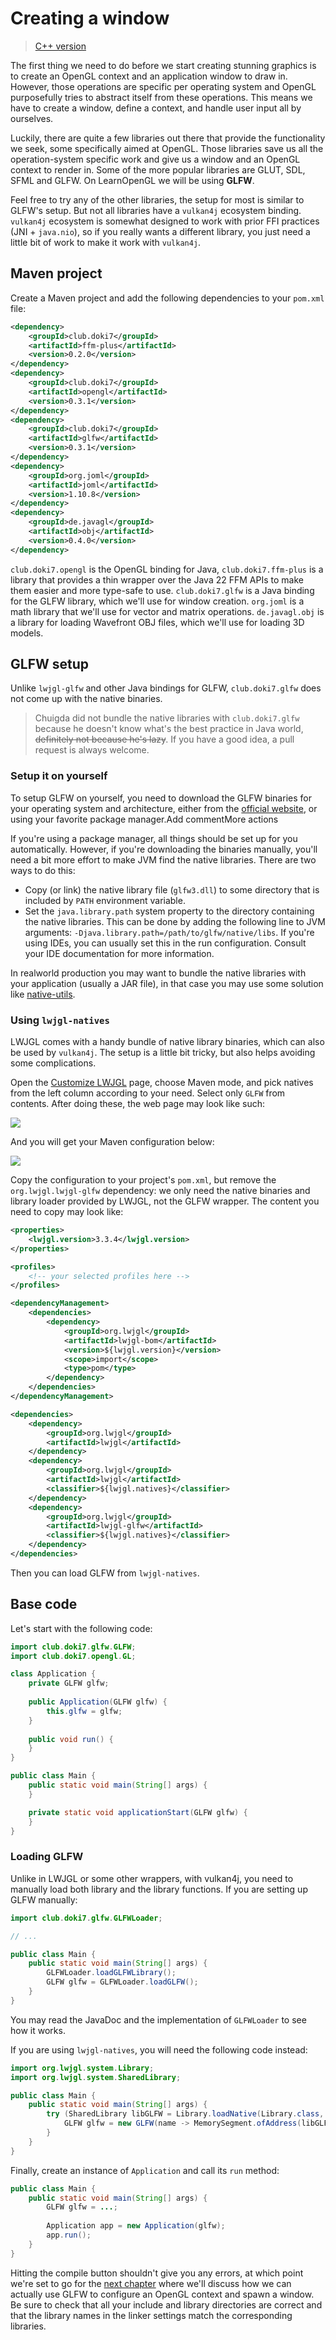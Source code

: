 # Creating a window

> [C++ version](https://learnopengl.com/Getting-started/Creating-a-window)

The first thing we need to do before we start creating stunning graphics is to create an OpenGL context and an application window to draw in. However, those operations are specific per operating system and OpenGL purposefully tries to abstract itself from these operations. This means we have to create a window, define a context, and handle user input all by ourselves. 

Luckily, there are quite a few libraries out there that provide the functionality we seek, some specifically aimed at OpenGL. Those libraries save us all the operation-system specific work and give us a window and an OpenGL context to render in. Some of the more popular libraries are GLUT, SDL, SFML and GLFW. On LearnOpenGL we will be using **GLFW**.

Feel free to try any of the other libraries, the setup for most is similar to GLFW's setup. But not all libraries have a `vulkan4j` ecosystem binding. `vulkan4j` ecosystem is somewhat designed to work with prior FFI practices (JNI + `java.nio`), so if you really wants a different library, you just need a little bit of work to make it work with `vulkan4j`.

## Maven project

Create a Maven project and add the following dependencies to your `pom.xml` file:

```xml
<dependency>
    <groupId>club.doki7</groupId>
    <artifactId>ffm-plus</artifactId>
    <version>0.2.0</version>
</dependency>
<dependency>
    <groupId>club.doki7</groupId>
    <artifactId>opengl</artifactId>
    <version>0.3.1</version>
</dependency>
<dependency>
    <groupId>club.doki7</groupId>
    <artifactId>glfw</artifactId>
    <version>0.3.1</version>
</dependency>
<dependency>
    <groupId>org.joml</groupId>
    <artifactId>joml</artifactId>
    <version>1.10.8</version>
</dependency>
<dependency>
    <groupId>de.javagl</groupId>
    <artifactId>obj</artifactId>
    <version>0.4.0</version>
</dependency>
```

`club.doki7.opengl` is the OpenGL binding for Java, `club.doki7.ffm-plus` is a library that provides a thin wrapper over the Java 22 FFM APIs to make them easier and more type-safe to use. `club.doki7.glfw` is a Java binding for the GLFW library, which we'll use for window creation. `org.joml` is a math library that we'll use for vector and matrix operations. `de.javagl.obj` is a library for loading Wavefront OBJ files, which we'll use for loading 3D models.

## GLFW setup

Unlike `lwjgl-glfw` and other Java bindings for GLFW, `club.doki7.glfw` does not come up with the native binaries.

> Chuigda did not bundle the native libraries with `club.doki7.glfw` because he doesn't know what's the best practice in Java world, <del>definitely not because he's lazy</del>. If you have a good idea, a pull request is always welcome.

### Setup it on yourself

To setup GLFW on yourself, you need to download the GLFW binaries for your operating system and architecture, either from the [official website](https://www.glfw.org/download.html), or using your favorite package manager.Add commentMore actions

If you're using a package manager, all things should be set up for you automatically. However, if you're downloading the binaries manually, you'll need a bit more effort to make JVM find the native libraries. There are two ways to do this:

- Copy (or link) the native library file (`glfw3.dll`) to some directory that is included by `PATH` environment variable.
- Set the `java.library.path` system property to the directory containing the native libraries. This can be done by adding the following line to JVM arguments: `-Djava.library.path=/path/to/glfw/native/libs`. If you're using IDEs, you can usually set this in the run configuration. Consult your IDE documentation for more information.

In realworld production you may want to bundle the native libraries with your application (usually a JAR file), in that case you may use some solution like [native-utils](https://github.com/adamheinrich/native-utils).

### Using `lwjgl-natives`

LWJGL comes with a handy bundle of native library binaries, which can also be used by `vulkan4j`. The setup is a little bit tricky, but also helps avoiding some complications.

Open the [Customize LWJGL](https://www.lwjgl.org/customize) page, choose Maven mode, and pick natives from the left column according to your need. Select only `GLFW` from contents. After doing these, the web page may look like such:

![](../../images/lwjgl_natives_setup.png)

And you will get your Maven configuration below:

![](../../images/lwjgl_generated_maven_config.png)

Copy the configuration to your project's `pom.xml`, but remove the `org.lwjgl.lwjgl-glfw` dependency: we only need the native binaries and library loader provided by LWJGL, not the GLFW wrapper. The content you need to copy may look like:

```xml
<properties>
    <lwjgl.version>3.3.4</lwjgl.version>
</properties>

<profiles>
    <!-- your selected profiles here -->
</profiles>

<dependencyManagement>
    <dependencies>
        <dependency>
            <groupId>org.lwjgl</groupId>
            <artifactId>lwjgl-bom</artifactId>
            <version>${lwjgl.version}</version>
            <scope>import</scope>
            <type>pom</type>
        </dependency>
    </dependencies>
</dependencyManagement>

<dependencies>
    <dependency>
        <groupId>org.lwjgl</groupId>
        <artifactId>lwjgl</artifactId>
    </dependency>
    <dependency>
        <groupId>org.lwjgl</groupId>
        <artifactId>lwjgl</artifactId>
        <classifier>${lwjgl.natives}</classifier>
    </dependency>
    <dependency>
        <groupId>org.lwjgl</groupId>
        <artifactId>lwjgl-glfw</artifactId>
        <classifier>${lwjgl.natives}</classifier>
    </dependency>
</dependencies>
```

Then you can load GLFW from `lwjgl-natives`.

## Base code

Let's start with the following code:

```java
import club.doki7.glfw.GLFW;
import club.doki7.opengl.GL;

class Application {
    private GLFW glfw;
    
    public Application(GLFW glfw) {
        this.glfw = glfw;
    }
    
    public void run() {
    }
}

public class Main {
    public static void main(String[] args) {
    }

    private static void applicationStart(GLFW glfw) {
    }
}
```

### Loading GLFW

Unlike in LWJGL or some other wrappers, with vulkan4j, you need to manually load both library and the library functions. If you are setting up GLFW manually:

```java
import club.doki7.glfw.GLFWLoader;

// ...

public class Main {
    public static void main(String[] args) {
        GLFWLoader.loadGLFWLibrary();
        GLFW glfw = GLFWLoader.loadGLFW();
    }
}
```

You may read the JavaDoc and the implementation of `GLFWLoader` to see how it works.

If you are using `lwjgl-natives`, you will need the following code instead:

```java
import org.lwjgl.system.Library;
import org.lwjgl.system.SharedLibrary;

public class Main {
    public static void main(String[] args) {
        try (SharedLibrary libGLFW = Library.loadNative(Library.class, "org.lwjgl.glfw", "glfw", true)) {
            GLFW glfw = new GLFW(name -> MemorySegment.ofAddress(libGLFW.getFunctionAddress(name)));
        }
    }
}
```

Finally, create an instance of `Application` and call its `run` method:

```java
public class Main {
    public static void main(String[] args) {
        GLFW glfw = ...;
        
        Application app = new Application(glfw);
        app.run();
    }
}
```

Hitting the compile button shouldn't give you any errors, at which point we're set to go for the [next chapter](./ch02-hello-window.md) where we'll discuss how we can actually use GLFW to configure an OpenGL context and spawn a window. Be sure to check that all your include and library directories are correct and that the library names in the linker settings match the corresponding libraries. 
